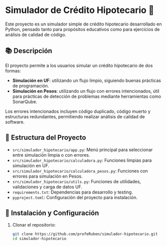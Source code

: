 # Simulador de Crédito Hipotecario 🏡

Este proyecto es un simulador simple de crédito hipotecario desarrollado en Python, pensado tanto para propósitos educativos como para ejercicios de análisis de calidad de código.

## 📚 Descripción

El proyecto permite a los usuarios simular un crédito hipotecario de dos formas:
- **Simulación en UF**: utilizando un flujo limpio, siguiendo buenas prácticas de programación.
- **Simulación en Pesos**: utilizando un flujo con errores intencionados, útil para prácticas de detección de problemas mediante herramientas como SonarQube.

Los errores intencionados incluyen código duplicado, código muerto y estructuras redundantes, permitiendo realizar análisis de calidad de software.

## 📂 Estructura del Proyecto

- `src/simulador_hipotecario/app.py`: Menú principal para seleccionar entre simulación limpia o con errores.
- `src/simulador_hipotecario/calculadora.py`: Funciones limpias para simulación en UF.
- `src/simulador_hipotecario/calculadora_pesos.py`: Funciones con errores para simulación en Pesos.
- `src/simulador_hipotecario/utils.py`: Funciones de utilidades, validaciones y carga de datos UF.
- `requirements.txt`: Dependencias para desarrollo y testing.
- `pyproject.toml`: Configuración del proyecto para instalación.

## 🚀 Instalación y Configuración

1. Clonar el repositorio:

   ```bash
   git clone https://github.com/profeRuben/simulador-hipotecario.git
   cd simulador-hipotecario

